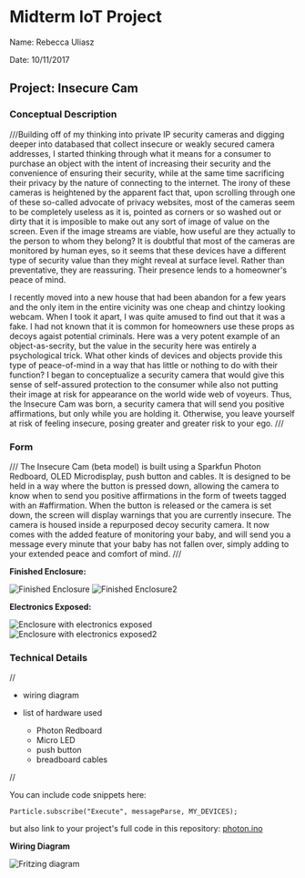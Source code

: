# Midterm IoT Project

Name: Rebecca Uliasz 

Date: 10/11/2017

## Project: Insecure Cam

### Conceptual Description

///Building off of my thinking into private IP security cameras and digging deeper into databased that collect insecure or weakly secured camera addresses, I started thinking through what it means for a consumer to purchase an object with the intent of increasing their security and the convenience of ensuring their security, while at the same time sacrificing their privacy by the nature of connecting to the internet. The irony of these cameras is heightened by the apparent fact that, upon scrolling through one of these so-called advocate of privacy websites, most of the cameras seem to be completely useless as it is, pointed as corners or so washed out or dirty that it is imposible to make out any sort of image of value on the screen. Even if the image streams are viable, how useful are they actually to the person to whom they belong? It is doubtful that most of the cameras are monitored by human eyes, so it seems that these devices have a different type of security value than they might reveal at surface level. Rather than preventative, they are reassuring. Their presence lends to a homeowner's peace of mind. 

I recently moved into a new house that had been abandon for a few years and the only item in the entire vicinity was one cheap and chintzy looking webcam. When I took it apart, I was quite amused to find out that it was a fake. I had not known that it is common for homeowners use these props as decoys agaist potential criminals. Here was a very potent example of an object-as-secrity, but the value in the security here was entirely a psychological trick. What other kinds of devices and objects provide this type of peace-of-mind in a way that has little or nothing to do with their function? I began to conceptualize a security camera that would give this sense of self-assured protection to the consumer while also not putting their image at risk for appearance on the world wide web of voyeurs. Thus, the Insecure Cam was born, a security camera that will send you positive affirmations, but only while you are holding it. Otherwise, you leave yourself at risk of feeling insecure, posing greater and greater risk to your ego. ///

### Form

/// The Insecure Cam (beta model) is built using a Sparkfun Photon Redboard, OLED Microdisplay, push button and cables. It is designed to be held in a way where the button is pressed down, allowing the camera to know when to send you positive affirmations in the form of tweets tagged with an #affirmation. When the button is released or the camera is set down, the screen will display warnings that you are currently insecure. The camera is housed inside a repurposed decoy security camera. It now comes with the added feature of monitoring your baby, and will send you a message every minute that your baby has not fallen over, simply adding to your extended peace and comfort of mind.  ///

**Finished Enclosure:**

![Finished Enclosure](outside1.JPG)
![Finished Enclosure2](outside2.JPG)

**Electronics Exposed:**

![Enclosure with electronics exposed](wiring1.JPG)
![Enclosure with electronics exposed2](wiring2.JPG)

### Technical Details
//   

* wiring diagram



* list of hardware used
  - Photon Redboard
  - Micro LED
  - push button 
  - breadboard cables 
 

//

You can include code snippets here:

```
Particle.subscribe("Execute", messageParse, MY_DEVICES);
```

but also link to your project's full code in this repository:  [photon.ino](photon.ino)

**Wiring Diagram**

![Fritzing diagram](redboard_OLED_bb.png)
